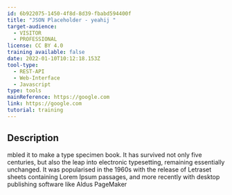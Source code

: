 ```yaml
---
id: 6b922075-1450-4f8d-8d39-fbabd594400f
title: "JSON Placeholder - yeahij "
target-audience:
  - VISITOR
  - PROFESSIONAL
license: CC BY 4.0
training available: false
date: 2022-01-10T10:12:18.153Z
tool-type:
  - REST-API
  - Web-Interface
  - Javascript
type: tools
mainReference: https://google.com
link: https://google.com
tutorial: training
---
```

## Description

mbled it to make a type specimen book. It has survived not only five centuries, but also the leap into electronic typesetting, remaining essentially unchanged. It was popularised in the 1960s with the release of Letraset sheets containing Lorem Ipsum passages, and more recently with desktop publishing software like Aldus PageMaker

